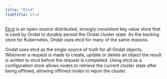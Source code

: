 ```yaml
---
title: "Etcd"
linkTitle: Etcd
---
```


[Etcd](https://etcd.io) is an open-source distributed, strongly consistent key value store that is used by Ondat to durably persist the Ondat cluster state. As the backing store for Kubernetes, Ondat uses etcd for many of the same reasons.

Ondat uses etcd as the single source of truth for all Ondat objects.
Whenever a request is made to create, update or delete an object the result is written to etcd before the request is completed. Using etcd as a configuration store allows nodes to retrieve the current cluster state after being offlined, allowing offlined nodes to rejoin the cluster.

